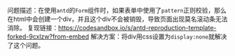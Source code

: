 问题描述：在使用`antd`的`Form`组件时，如果表单中使用了`pattern`正则校验，那么在html中会创建一个div，并且这个div不会被销毁，导致页面出现莫名滚动条无法消除。
复现链接：https://codesandbox.io/s/antd-reproduction-template-forked-9cxlzw?from-embed
解决方案：将div用css设置为`display:none`就解决了这个问题。

